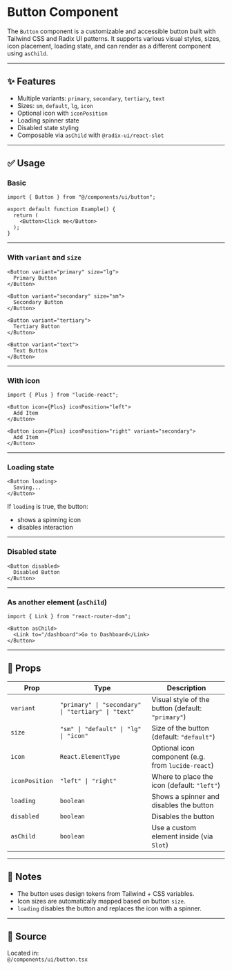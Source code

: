 # Button Component

The `Button` component is a customizable and accessible button built with Tailwind CSS and Radix UI patterns. It supports various visual styles, sizes, icon placement, loading state, and can render as a different component using `asChild`.

---

## ✨ Features

- Multiple variants: `primary`, `secondary`, `tertiary`, `text`
- Sizes: `sm`, `default`, `lg`, `icon`
- Optional icon with `iconPosition`
- Loading spinner state
- Disabled state styling
- Composable via `asChild` with `@radix-ui/react-slot`

---

## ✅ Usage

### Basic

```tsx
import { Button } from "@/components/ui/button";

export default function Example() {
  return (
    <Button>Click me</Button>
  );
}
```

---

### With `variant` and `size`

```tsx
<Button variant="primary" size="lg">
  Primary Button
</Button>

<Button variant="secondary" size="sm">
  Secondary Button
</Button>

<Button variant="tertiary">
  Tertiary Button
</Button>

<Button variant="text">
  Text Button
</Button>
```

---

### With icon

```tsx
import { Plus } from "lucide-react";

<Button icon={Plus} iconPosition="left">
  Add Item
</Button>

<Button icon={Plus} iconPosition="right" variant="secondary">
  Add Item
</Button>
```

---

### Loading state

```tsx
<Button loading>
  Saving...
</Button>
```

If `loading` is true, the button:
- shows a spinning icon
- disables interaction

---

### Disabled state

```tsx
<Button disabled>
  Disabled Button
</Button>
```

---

### As another element (`asChild`)

```tsx
import { Link } from "react-router-dom";

<Button asChild>
  <Link to="/dashboard">Go to Dashboard</Link>
</Button>
```

---

## 🔧 Props

| Prop           | Type                         | Description                                                                 |
|----------------|------------------------------|-----------------------------------------------------------------------------|
| `variant`      | `"primary" \| "secondary" \| "tertiary" \| "text"` | Visual style of the button (default: `"primary"`) |
| `size`         | `"sm" \| "default" \| "lg" \| "icon"`             | Size of the button (default: `"default"`) |
| `icon`         | `React.ElementType`          | Optional icon component (e.g. from `lucide-react`)                         |
| `iconPosition` | `"left" \| "right"`          | Where to place the icon (default: `"left"`)                               |
| `loading`      | `boolean`                    | Shows a spinner and disables the button                                   |
| `disabled`     | `boolean`                    | Disables the button                                                        |
| `asChild`      | `boolean`                    | Use a custom element inside (via `Slot`)                                   |

---

## 🧪 Notes

- The button uses design tokens from Tailwind + CSS variables.
- Icon sizes are automatically mapped based on button `size`.
- `loading` disables the button and replaces the icon with a spinner.

---

## 📁 Source

Located in:  
`@/components/ui/button.tsx`
